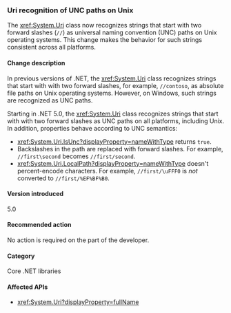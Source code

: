 ### Uri recognition of UNC paths on Unix

The <xref:System.Uri> class now recognizes strings that start with two forward slashes (`//`) as universal naming convention (UNC) paths on Unix operating systems. This change makes the behavior for such strings consistent across all platforms.

#### Change description

In previous versions of .NET, the <xref:System.Uri> class recognizes strings that start with with two forward slashes, for example, `//contoso`, as absolute file paths on Unix operating systems. However, on Windows, such strings are recognized as UNC paths.

Starting in .NET 5.0,  the <xref:System.Uri> class recognizes strings that start with with two forward slashes as UNC paths on all platforms, including Unix. In addition, properties behave according to UNC semantics:

- <xref:System.Uri.IsUnc?displayProperty=nameWithType> returns `true`.
- Backslashes in the path are replaced with forward slashes. For example, `//first\second` becomes `//first/second`.
- <xref:System.Uri.LocalPath?displayProperty=nameWithType> doesn't percent-encode characters. For example, `//first/\uFFF0` is *not* converted to `//first/%EF%BF%B0`.

#### Version introduced

5.0

#### Recommended action

No action is required on the part of the developer.

#### Category

Core .NET libraries

#### Affected APIs

- <xref:System.Uri?displayProperty=fullName>

<!--

#### Affected APIs

- `T:System.Uri`

-->

